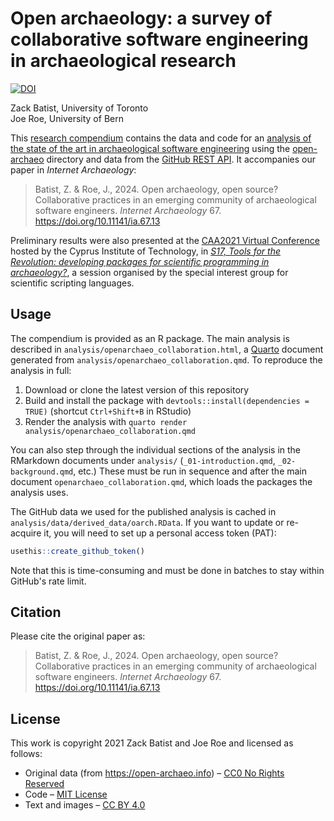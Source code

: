 # Open archaeology: a survey of collaborative software engineering in archaeological research

[![DOI](https://zenodo.org/badge/DOI/10.5281/zenodo.10631068.svg)](https://doi.org/10.5281/zenodo.10631068)

Zack Batist, University of Toronto  
Joe Roe, University of Bern  

This [research compendium](https://research-compendium.science/) contains the data and code for an [analysis of the state of the art in archaeological software engineering](https://intarch.ac.uk/journal/issue67/13/index.html) using the [open-archaeo](https://open-archaeo.info/) directory and data from the [GitHub REST API](https://docs.github.com/en/rest). 
It accompanies our paper in *Internet Archaeology*:

> Batist, Z. & Roe, J., 2024. Open archaeology, open source? Collaborative practices in an emerging community of archaeological software engineers. *Internet Archaeology* 67. <https://doi.org/10.11141/ia.67.13>

Preliminary results were also presented at the [CAA2021 Virtual Conference](https://2021.caaconference.org/) hosted by the Cyprus Institute of Technology, in *[S17, Tools for the Revolution: developing packages for scientific programming in archaeology?](https://sslarch.github.io/sessions/sessioni/)*, a session organised by the special interest group for scientific scripting languages.

## Usage

The compendium is provided as an R package.
The main analysis is described in `analysis/openarchaeo_collaboration.html`, a [Quarto](https://quarto.org/) document generated from `analysis/openarchaeo_collaboration.qmd`.
To reproduce the analysis in full:

1. Download or clone the latest version of this repository
2. Build and install the package with `devtools::install(dependencies = TRUE)` (shortcut `Ctrl+Shift+B` in RStudio)
3. Render the analysis with `quarto render analysis/openarchaeo_collaboration.qmd`

You can also step through the individual sections of the analysis in the RMarkdown documents under `analysis/` (`_01-introduction.qmd`, `_02-background.qmd`, etc.)
These must be run in sequence and after the main document `openarchaeo_collaboration.qmd`, which loads the packages the analysis uses.

The GitHub data we used for the published analysis is cached in `analysis/data/derived_data/oarch.RData`.
If you want to update or re-acquire it, you will need to set up a personal access token (PAT):

```r
usethis::create_github_token()
```

Note that this is time-consuming and must be done in batches to stay within GitHub's rate limit.

## Citation

Please cite the original paper as:

> Batist, Z. & Roe, J., 2024. Open archaeology, open source? Collaborative practices in an emerging community of archaeological software engineers. *Internet Archaeology* 67. <https://doi.org/10.11141/ia.67.13>

## License

This work is copyright 2021 Zack Batist and Joe Roe and licensed as follows:

* Original data (from <https://open-archaeo.info>) – [CC0 No Rights Reserved](https://creativecommons.org/public-domain/cc0/)
* Code – [MIT License](https://choosealicense.com/licenses/mit/)
* Text and images – [CC BY 4.0](https://creativecommons.org/licenses/by/4.0/)
